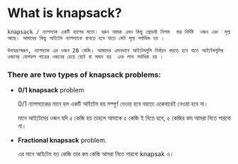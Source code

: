 # What is knapsack?
    knapsack / ন্যাপস্যাক একটি ব্যাগের মতো। ধরুন আমরা এমন কিছু প্রোডাক্ট নিলাম  যার নির্দিষ্ট  ওজন এবং  মূল্য আছে। আমাদের কিছু আইটেম ন্যাপস্যাকে রাখতে হবে যাতে মোট মূল্য সর্বাধিক হয় ।

    উদাহরণস্বরূপ, ন্যাপস্যাক এর ওজন 20 কেজি। আমাদের এমনভাবে আইটেমগুলি নির্বাচন করতে হবে যাতে আইটেমগুলির ওজনের যোগফল পাত্রের ওজনের চেয়ে ছোট বা সমান হয়  এবং লাভ সর্বাধিক হয় ।

    
### There are two types of knapsack problems:
- __0/1 knapsack__ problem  

    0/1 ন্যাপস্যাকের মানে  হল একটি  আইটেম হয় সম্পূর্ণ নেওয়া হবে নয়তো একেবারেই  নেওয়া হবে না।

    মানে আইটেমের ওজন যদি ৫ কেজি হয় তাহলে আমাকে ৫ কেজি ই নিতে হবে, ৫ কেজির কম আমরা নিতে পারবো না। 
- __Fractional knapsack__ problem.  

    এর মানে আইটেম যত কেজি তার কম কেজি আমরা নিতে পারবো knapsak এ। 


